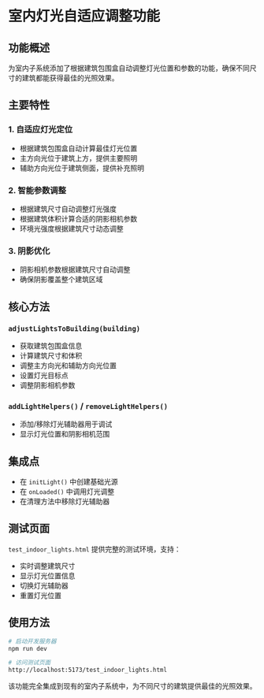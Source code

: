 # 室内灯光自适应调整功能

## 功能概述

为室内子系统添加了根据建筑包围盒自动调整灯光位置和参数的功能，确保不同尺寸的建筑都能获得最佳的光照效果。

## 主要特性

### 1. 自适应灯光定位

- 根据建筑包围盒自动计算最佳灯光位置
- 主方向光位于建筑上方，提供主要照明
- 辅助方向光位于建筑侧面，提供补充照明

### 2. 智能参数调整

- 根据建筑尺寸自动调整灯光强度
- 根据建筑体积计算合适的阴影相机参数
- 环境光强度根据建筑尺寸动态调整

### 3. 阴影优化

- 阴影相机参数根据建筑尺寸自动调整
- 确保阴影覆盖整个建筑区域

## 核心方法

### `adjustLightsToBuilding(building)`

- 获取建筑包围盒信息
- 计算建筑尺寸和体积
- 调整主方向光和辅助方向光位置
- 设置灯光目标点
- 调整阴影相机参数

### `addLightHelpers()` / `removeLightHelpers()`

- 添加/移除灯光辅助器用于调试
- 显示灯光位置和阴影相机范围

## 集成点

- 在 `initLight()` 中创建基础光源
- 在 `onLoaded()` 中调用灯光调整
- 在清理方法中移除灯光辅助器

## 测试页面

`test_indoor_lights.html` 提供完整的测试环境，支持：

- 实时调整建筑尺寸
- 显示灯光位置信息
- 切换灯光辅助器
- 重置灯光位置

## 使用方法

```bash
# 启动开发服务器
npm run dev

# 访问测试页面
http://localhost:5173/test_indoor_lights.html
```

该功能完全集成到现有的室内子系统中，为不同尺寸的建筑提供最佳的光照效果。
